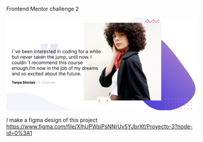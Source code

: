 Frontend Mentor challenge 2

![plot](./images/frontend-mentor-2.png)

I make a figma design of this project
https://www.figma.com/file/XlhUPWsiPsNNrUv5YJbrXf/Proyecto-3?node-id=0%3A1
